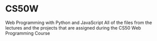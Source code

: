 # CS50W
Web Programming with Python and JavaScript
All of the files from the lectures and the projects that are assigned during the CS50 Web Programming Course
